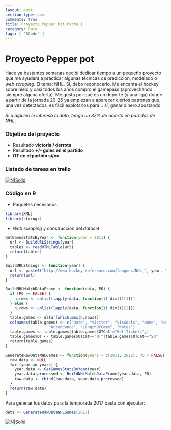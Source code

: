```yaml
--- 
layout: post 
section-type: post 
comments: true 
title: Proyecto Pepper Pot Parte I
category: Data 
tags: [ 'RCode' ] 
---
```


# Proyecto Pepper pot

Hace ya bastantes semanas decidí dedicar tiempo a un pequeño proyecto que me ayudara a practicar algunas técnicas de predicción, modelado o _web_ _scraping_. El tema: NHL. Sí, debo reconocerlo. Me encanta el hockey sobre hielo y casi todos los años compro el gamepass (aprovechando siempre alguna oferta). Me gusta por que es un deporte (y una liga) donde a partir de la jornada 20-25 ya empiezan a aparecer ciertos patrones que, una vez detectados, es fácil explotarlos para... sí, ganar dinero apostando. 

_Si a alguien le interesa el dato, tengo un 87% de acierto en partidos de NHL_.

### Objetivo del proyecto
  - Resultado **victoria / derrota**
  - Resultado **+/- goles en el partido**
  - **OT en el partido sí/no**

### Listado de tareas en trello
[![N|Solid](https://pbs.twimg.com/media/CuGWe9XXgAAFJaf.jpg:large)](https://twitter.com/InsideAlgorithm/status/784073279648702464)

### Código en R
* Paquetes necesarios

```R
library(XML)
library(stringr)
```

* _Web_ _scraping_ y construcción del _dataset_ 

```R
GetGamesStatsByYear <- function(year = 2011) {
  url <- BuildURLStrings(year)
  tables <- readHTMLTable(url)
  return(tables)
}
```

```R
BuildURLStrings <- function(year) {
  url <- paste0("http://www.hockey-reference.com/leagues/NHL_", year, "_games.html")
  return(url)
}
```

```R
BuildNHLMatchDataFrame <- function(data, PO) {
  if (PO == FALSE) {
    n.rows <- unlist(lapply(data, function(t) dim(t)[1]))
  } else {
    n.rows <- unlist(lapply(data, function(t) dim(t)[2]))
  }
  table.games <- data[[which.max(n.rows)]]
  colnames(table.games) <- c("Date", "Visitor", "VisGoals", "Home", "HomeGoals", "OTCat", 
                   "Attendance", "LengthOfGame", "Notes")
  table.games <- table.games[table.games$OTCat!="Get Tickets",]
  table.games$OT <- table.games$OTCat=="OT"|table.games$OTCat=="SO"
  return(table.games)
}
```

```R
GenerateRawDataNHLGames <- function(years = c(2011, 2012), PO = FALSE) {
  raw.data <- NULL
  for (year in years) {
    year.data <- GetGamesStatsByYear(year)
    year.data.processed <- BuildNHLMatchDataFrame(year.data, PO)
    raw.data <- rbind(raw.data, year.data.processed)
  }  
  return(raw.data)
}
```

Para generar los datos para la temporada 2017 basta con ejecutar:

```R
data <- GenerateRawDataNHLGames(2017)
```

![N|Solid](https://jcalejero.github.io/jcalejero.github.io/img/nhl_dataset.png)
